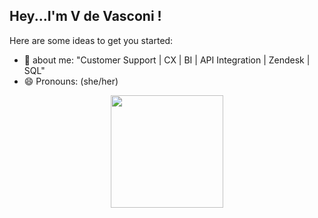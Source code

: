 ## Hey...I'm V de Vasconi !

Here are some ideas to get you started:
- 💬 about me: "Customer Support | CX | BI | API Integration | Zendesk | SQL"
- 😄 Pronouns: (she/her)
<!--
Here are some ideas to get you started:
- 🔭 I’m currently working on script in python
- 🌱 I’m currently learning ...
- 👯 I’m looking to collaborate on ...
- 🤔 I’m looking for help with ...
- 💬 Ask me about ...
- 📫 How to reach me: ...
- 😄 Pronouns: ...
- ⚡ Fun fact: ...
-->


<div align="center">
  <a href="https://github.com/vdevasconi">
  <img height="180em" src="https://github-readme-stats.vercel.app/api?username=VdeVasconi&show_icons=true&theme=dracula&include_all_commits=true&count_private=true"/>
 <!-- <img height="180em" src="https://github-readme-stats.vercel.app/api/top-langs/?username=VdeVasconi&layout=compact&langs_count=7&theme=dracula"/>-->
</div>
